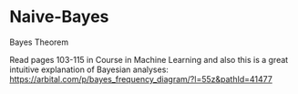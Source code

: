 # Naive-Bayes
Bayes Theorem

Read pages 103-115 in Course in Machine Learning and also this is a great intuitive explanation of Bayesian analyses: https://arbital.com/p/bayes_frequency_diagram/?l=55z&pathId=41477

